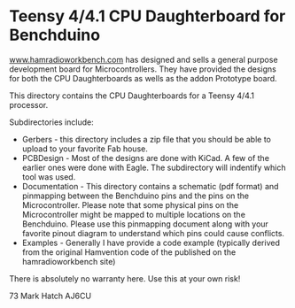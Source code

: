 # Teensy 4/4.1 CPU Daughterboard for Benchduino
 
www.hamradioworkbench.com has designed and sells a general purpose development
board for Microcontrollers. They have provided the designs for both the CPU
Daughterboards as wells as the addon Prototype board.

This directory contains the CPU Daughterboards for a Teensy 4/4.1 processor.

Subdirectories include:
- Gerbers - this directory includes a zip file that you should be able to upload to
            your favorite Fab house.
- PCBDesign - Most of the designs are done with KiCad. A few of the earlier ones
            were done with Eagle. The subdirectory will indentify which tool was used. 
- Documentation - This directory contains a schematic (pdf format) and pinmapping between
            the Benchduino pins and the pins on the Microcontroller. Please note that
            some physical pins on the Microcontroller might be mapped to multiple 
            locations on the Benchduino. Please use this pinmapping document along
            with your favorite pinout diagram to understand which pins could cause
            conflicts.
- Examples - Generally I have provide a code example (typically derived from the
            original Hamvention code of the published on the hamradioworkbench site)

There is absolutely no warranty here. Use this at your own risk!



73
Mark Hatch
AJ6CU

